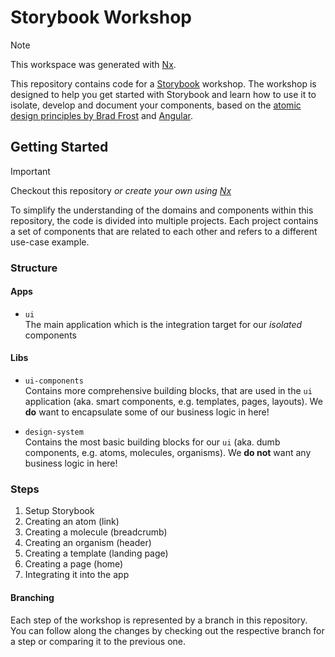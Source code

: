 # Storybook Workshop

> [!NOTE] 
> This workspace was generated with [Nx](./NX.md).

This repository contains code for a [Storybook][sb] workshop. The workshop is designed to help you get started with Storybook and learn how to use it to isolate, develop and document your components, based on the [atomic design principles by Brad Frost][ad] and [Angular][ng].

  [sb]: https://storybook.js.org/
  [ad]: https://bradfrost.com/blog/post/atomic-web-design/
  [ng]: https://angular.dev/

## Getting Started

> [!IMPORTANT]
> Checkout this repository _or create your own using [Nx][nx]_

  [nx]: https://nx.dev/

To simplify the understanding of the domains and components within this repository, the code is divided into multiple projects. Each project contains a set of components that are related to each other and refers to a different use-case example.

### Structure

#### Apps

- `ui` <br> The main application which is the integration target for our _isolated_ components

#### Libs

- `ui-components` <br>
  Contains more comprehensive building blocks, that are used in the `ui` application (aka. smart components, e.g. templates, pages, layouts). We **do** want to encapsulate some of our business logic in here!

- `design-system` <br> 
  Contains the most basic building blocks for our `ui` (aka. dumb components, e.g. atoms, molecules, organisms). We **do not** want any business logic in here!

### Steps

1. Setup Storybook
2. Creating an atom (link)
3. Creating a molecule (breadcrumb)
4. Creating an organism (header)
5. Creating a template (landing page)
6. Creating a page (home)
7. Integrating it into the app

#### Branching

Each step of the workshop is represented by a branch in this repository. You can follow along the changes by checking out the respective branch for a step or comparing it to the previous one.
